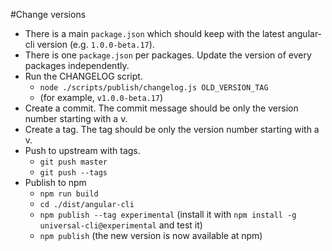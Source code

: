 #Change versions
- There is a main `package.json` which should keep with the latest angular-cli version (e.g. `1.0.0-beta.17`).
- There is one `package.json` per packages. Update the version of every packages independently.
- Run the CHANGELOG script.
  - `node ./scripts/publish/changelog.js OLD_VERSION_TAG`
  - (for example, `v1.0.0-beta.17`)
- Create a commit. The commit message should be only the version number starting with a v.
- Create a tag. The tag should be only the version number starting with a v.
- Push to upstream with tags.
  - `git push master`
  - `git push --tags`
- Publish to npm
  - `npm run build`
  - `cd ./dist/angular-cli`
  - `npm publish --tag experimental` (install it with `npm install -g universal-cli@experimental` and test it)
  - `npm publish` (the new version is now available at npm)